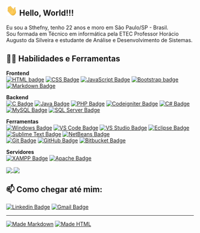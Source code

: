 ## <img src="https://raw.githubusercontent.com/ABSphreak/ABSphreak/master/gifs/Hi.gif" width="30px"> Hello, World!!!  

Eu sou a Sthefny, tenho 22 anos e moro em São Paulo/SP - Brasil.  
Sou formada em Técnico em informática pela ETEC Professor Horácio Augusto da Silveira e estudante de Análise e Desenvolvimento de Sistemas. 

## :woman_technologist:	 Habilidades e Ferramentas  

**Frontend**  
[![HTML badge](https://img.shields.io/badge/HTML5-E34F26?style=for-the-badge&logo=html5&logoColor=white)](https://github.com/sthefanyricardo)
[![CSS Badge](https://img.shields.io/badge/CSS3-1572B6?style=for-the-badge&logo=css3&logoColor=white)](https://github.com/sthefanyricardo)
[![JavaScript Badge](https://img.shields.io/badge/JavaScript-F7DF1E?style=for-the-badge&logo=javascript&logoColor=black)](https://github.com/sthefanyricardo) 
[![Bootstrap badge](https://img.shields.io/badge/Bootstrap-563D7C?style=for-the-badge&logo=bootstrap&logoColor=white)](https://github.com/sthefanyricardo)
[![Markdown Badge](https://img.shields.io/badge/Markdown-000000?style=for-the-badge&logo=markdown&logoColor=white)](https://github.com/sthefanyricardo)  

**Backend**  
[![C Badge](https://img.shields.io/badge/C-00599C?style=for-the-badge&logo=c&logoColor=white)](https://github.com/sthefanyricardo)
[![Java Badge](https://img.shields.io/badge/Java-ED8B00?style=for-the-badge&logo=java&logoColor=white)](https://github.com/sthefanyricardo)
[![PHP Badge](https://img.shields.io/badge/PHP-777BB4?style=for-the-badge&logo=php&logoColor=white)](https://github.com/sthefanyricardo)
[![Codeigniter Badge](https://img.shields.io/badge/Codeigniter-EF4223?style=for-the-badge&logo=codeigniter&logoColor=white)](https://github.com/sthefanyricardo)
[![C# Badge](https://img.shields.io/badge/C%23-239120?style=for-the-badge&logo=c-sharp&logoColor=white)](https://github.com/sthefanyricardo)
[![MySQL Badge](https://img.shields.io/badge/MySQL-00000F?style=for-the-badge&logo=mysql&logoColor=white)](https://github.com/sthefanyricardo)
[![SQL Server Badge](https://img.shields.io/badge/Microsoft%20SQL%20Sever-CC2927?style=for-the-badge&logo=microsoft%20sql%20server&logoColor=white)](https://github.com/sthefanyricardo)  

**Ferramentas**  
[![Windows Badge](https://img.shields.io/badge/Windows-0078D6?style=for-the-badge&logo=windows&logoColor=white)](https://github.com/sthefanyricardo)
[![VS Code Badge](https://img.shields.io/badge/Visual_Studio_Code-0078D4?style=for-the-badge&logo=visual%20studio%20code&logoColor=white)](https://github.com/sthefanyricardo)
[![VS Studio Badge](https://img.shields.io/badge/Visual_Studio-5C2D91?style=for-the-badge&logo=visual%20studio&logoColor=white)](https://github.com/sthefanyricardo)
[![Eclipse Badge](https://img.shields.io/badge/Eclipse-2C2255?style=for-the-badge&logo=eclipse&logoColor=white)](https://github.com/sthefanyricardo)
[![Sublime Text Badge](https://img.shields.io/badge/sublime_text-%23575757.svg?&style=for-the-badge&logo=sublime-text&logoColor=important)](https://github.com/sthefanyricardo)
[![NetBeans Badge](https://img.shields.io/badge/NetBeansIDE-1B6AC6.svg?style=for-the-badge&logo=apache-netbeans-ide&logoColor=white)](https://github.com/sthefanyricardo)  
[![Git Badge](https://img.shields.io/badge/Git-F05032?style=for-the-badge&logo=git&logoColor=white)](https://github.com/sthefanyricardo)
[![GitHub Badge](https://img.shields.io/badge/GitHub-100000?style=for-the-badge&logo=github&logoColor=white)](https://github.com/sthefanyricardo)
[![Bitbucket Badge](https://img.shields.io/badge/Bitbucket-330F63?style=for-the-badge&logo=bitbucket&logoColor=white)](https://github.com/sthefanyricardo)  

**Servidores**  
[![XAMPP Badge](https://img.shields.io/badge/Xampp-F37623?style=for-the-badge&logo=xampp&logoColor=white)](https://github.com/sthefanyricardo) 
[![Apache Badge](https://img.shields.io/badge/apache-%23D42029.svg?style=for-the-badge&logo=apache&logoColor=white)](https://github.com/sthefanyricardo)  



<a href="https://github.com/sthefanyricardo">
    <img height="156" align="center" src="https://github-readme-stats.vercel.app/api?username=sthefanyricardo&count_private=true&show_icons=true&custom_title=Sthefany's%20Github%20Stats&hide=issues&theme=vision-friendly-dark"/>
</a>
<a href="https://github.com/sthefanyricardo">
   <img height="156" align="center" src="https://github-readme-stats.vercel.app/api/top-langs/?username=sthefanyricardo&layout=compact&theme=vision-friendly-dark&langs_count=6)"/>
</a>  


## :mailbox: Como chegar até mim:  
[![Linkedin Badge](https://img.shields.io/badge/linkedin-%230077B5.svg?&style=for-the-badge&logo=linkedin&logoColor=white&link=https://www.linkedin.com/in/sthefanyricardo/)](https://www.linkedin.com/in/sthefanyricardo/)
[![Gmail Badge](https://img.shields.io/badge/Gmail-D14836?style=for-the-badge&logo=gmail&logoColor=white&link=mailto:s.albuquerque@aluno.ifsp.edu.br)](mailto:s.albuquerque@aluno.ifsp.edu.br)

---

[![Made Markdown](https://img.shields.io/badge/-Made%20with%20Markdown-6A5ACD?style=flat-square&logo=markdown&logoColor=white)](https://github.com/sthefanyricardo) 
[![Made HTML](https://img.shields.io/badge/-Made%20with%20HTML-6A5ACD?style=flat-square&logo=html5&logoColor=white)](https://github.com/sthefanyricardo) 
<!--
**sthefanyricardo/sthefanyricardo** is a ✨ _special_ ✨ repository because its `README.md` (this file) appears on your GitHub profile.

Here are some ideas to get you started:

- 🔭 I’m currently working on ...
- 🌱 I’m currently learning ...
- 👯 I’m looking to collaborate on ...
- 🤔 I’m looking for help with ...
- 💬 Ask me about ...
- 📫 How to reach me: ...
- 😄 Pronouns: ...
- ⚡ Fun fact: ...
-->
